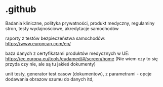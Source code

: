 # .github
Badania kliniczne, polityka prywatności, produkt medyczny, regulaminy stron, testy wydajnościowe, akredytacje samochodów 

raporty z testów bezpieczeństwa samochodów: https://www.euroncap.com/en/

baza danych z certyfikatami produktów medycznych w UE: https://ec.europa.eu/tools/eudamed/#/screen/home (Nie wiem czy to się przyda czy nie, ale są tu jakieś dokumenty)



unit testy, generator test casow (dokumentow), z parametrami - opcje dodawania obrazow szumu do danych itd, 
